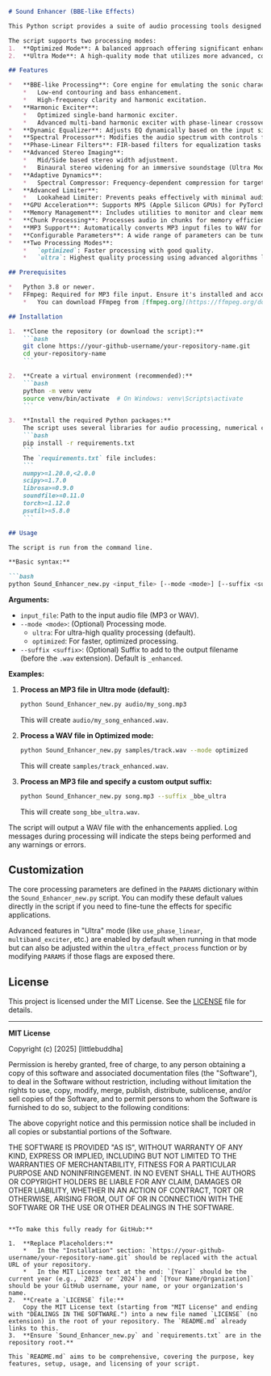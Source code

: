 ```markdown
# Sound Enhancer (BBE-like Effects)

This Python script provides a suite of audio processing tools designed to enhance sound quality, offering effects reminiscent of BBE (Sonic Maximizer) processors and other advanced audio mastering techniques. It includes functionalities for harmonic excitation, dynamic equalization, spectral processing, phase-linear filtering, advanced stereo imaging, adaptive dynamics, and lookahead limiting.

The script supports two processing modes:
1.  **Optimized Mode**: A balanced approach offering significant enhancement with good performance.
2.  **Ultra Mode**: A high-quality mode that utilizes more advanced, computationally intensive algorithms for superior results, including phase-linear filters and high-quality resampling.

## Features

*   **BBE-like Processing**: Core engine for emulating the sonic characteristics of BBE processors, including:
    *   Low-end contouring and bass enhancement.
    *   High-frequency clarity and harmonic excitation.
*   **Harmonic Exciter**:
    *   Optimized single-band harmonic exciter.
    *   Advanced multi-band harmonic exciter with phase-linear crossovers (Ultra Mode).
*   **Dynamic Equalizer**: Adjusts EQ dynamically based on the input signal's content across multiple bands.
*   **Spectral Processor**: Modifies the audio spectrum with controls for low, mid, high frequencies, and overall brightness.
*   **Phase-Linear Filters**: FIR-based filters for equalization tasks where phase coherence is critical (Ultra Mode). Includes fallback to IIR filters if FIR design fails.
*   **Advanced Stereo Imaging**:
    *   Mid/Side based stereo width adjustment.
    *   Binaural stereo widening for an immersive soundstage (Ultra Mode).
*   **Adaptive Dynamics**:
    *   Spectral Compressor: Frequency-dependent compression for targeted dynamic control (Ultra Mode).
*   **Advanced Limiter**:
    *   Lookahead Limiter: Prevents peaks effectively with minimal audible distortion by anticipating them (Ultra Mode).
*   **GPU Acceleration**: Supports MPS (Apple Silicon GPUs) for PyTorch-based operations, with CPU fallback.
*   **Memory Management**: Includes utilities to monitor and clear memory, especially important for large audio files and intensive processing.
*   **Chunk Processing**: Processes audio in chunks for memory efficiency, especially for long files, using overlap-add with Hann windowing.
*   **MP3 Support**: Automatically converts MP3 input files to WAV for processing using FFmpeg (FFmpeg must be installed and in your system's PATH).
*   **Configurable Parameters**: A wide range of parameters can be tuned to achieve desired sonic results.
*   **Two Processing Modes**:
    *   `optimized`: Faster processing with good quality.
    *   `ultra`: Highest quality processing using advanced algorithms like SOXR resampling and phase-linear filters.

## Prerequisites

*   Python 3.8 or newer.
*   FFmpeg: Required for MP3 file input. Ensure it's installed and accessible from your system's PATH.
    *   You can download FFmpeg from [ffmpeg.org](https://ffmpeg.org/download.html).

## Installation

1.  **Clone the repository (or download the script):**
    ```bash
    git clone https://your-github-username/your-repository-name.git
    cd your-repository-name
    ```

2.  **Create a virtual environment (recommended):**
    ```bash
    python -m venv venv
    source venv/bin/activate  # On Windows: venv\Scripts\activate
    ```

3.  **Install the required Python packages:**
    The script uses several libraries for audio processing, numerical computation, and system utilities. Install them using the provided `requirements.txt` file:
    ```bash
    pip install -r requirements.txt
    ```
    The `requirements.txt` file includes:
    ```
    numpy>=1.20.0,<2.0.0
    scipy>=1.7.0
    librosa>=0.9.0
    soundfile>=0.11.0
    torch>=1.12.0
    psutil>=5.8.0
    ```

## Usage

The script is run from the command line.

**Basic syntax:**

```bash
python Sound_Enhancer_new.py <input_file> [--mode <mode>] [--suffix <suffix>]
```

**Arguments:**

*   `input_file`: Path to the input audio file (MP3 or WAV).
*   `--mode <mode>`: (Optional) Processing mode.
    *   `ultra`: For ultra-high quality processing (default).
    *   `optimized`: For faster, optimized processing.
*   `--suffix <suffix>`: (Optional) Suffix to add to the output filename (before the `.wav` extension). Default is `_enhanced`.

**Examples:**

1.  **Process an MP3 file in Ultra mode (default):**
    ```bash
    python Sound_Enhancer_new.py audio/my_song.mp3
    ```
    This will create `audio/my_song_enhanced.wav`.

2.  **Process a WAV file in Optimized mode:**
    ```bash
    python Sound_Enhancer_new.py samples/track.wav --mode optimized
    ```
    This will create `samples/track_enhanced.wav`.

3.  **Process an MP3 file and specify a custom output suffix:**
    ```bash
    python Sound_Enhancer_new.py song.mp3 --suffix _bbe_ultra
    ```
    This will create `song_bbe_ultra.wav`.

The script will output a WAV file with the enhancements applied. Log messages during processing will indicate the steps being performed and any warnings or errors.

## Customization

The core processing parameters are defined in the `PARAMS` dictionary within the `Sound_Enhancer_new.py` script. You can modify these default values directly in the script if you need to fine-tune the effects for specific applications.

Advanced features in "Ultra" mode (like `use_phase_linear`, `multiband_exciter`, etc.) are enabled by default when running in that mode but can also be adjusted within the `ultra_effect_process` function or by modifying `PARAMS` if those flags are exposed there.

## License

This project is licensed under the MIT License. See the [LICENSE](LICENSE) file for details.

---

**MIT License**

Copyright (c) [2025] [littlebuddha]

Permission is hereby granted, free of charge, to any person obtaining a copy
of this software and associated documentation files (the "Software"), to deal
in the Software without restriction, including without limitation the rights
to use, copy, modify, merge, publish, distribute, sublicense, and/or sell
copies of the Software, and to permit persons to whom the Software is
furnished to do so, subject to the following conditions:

The above copyright notice and this permission notice shall be included in all
copies or substantial portions of the Software.

THE SOFTWARE IS PROVIDED "AS IS", WITHOUT WARRANTY OF ANY KIND, EXPRESS OR
IMPLIED, INCLUDING BUT NOT LIMITED TO THE WARRANTIES OF MERCHANTABILITY,
FITNESS FOR A PARTICULAR PURPOSE AND NONINFRINGEMENT. IN NO EVENT SHALL THE
AUTHORS OR COPYRIGHT HOLDERS BE LIABLE FOR ANY CLAIM, DAMAGES OR OTHER
LIABILITY, WHETHER IN AN ACTION OF CONTRACT, TORT OR OTHERWISE, ARISING FROM,
OUT OF OR IN CONNECTION WITH THE SOFTWARE OR THE USE OR OTHER DEALINGS IN THE
SOFTWARE.
```

**To make this fully ready for GitHub:**

1.  **Replace Placeholders:**
    *   In the "Installation" section: `https://your-github-username/your-repository-name.git` should be replaced with the actual URL of your repository.
    *   In the MIT License text at the end: `[Year]` should be the current year (e.g., `2023` or `2024`) and `[Your Name/Organization]` should be your GitHub username, your name, or your organization's name.
2.  **Create a `LICENSE` file:**
    Copy the MIT License text (starting from "MIT License" and ending with "DEALINGS IN THE SOFTWARE.") into a new file named `LICENSE` (no extension) in the root of your repository. The `README.md` already links to this.
3.  **Ensure `Sound_Enhancer_new.py` and `requirements.txt` are in the repository root.**

This `README.md` aims to be comprehensive, covering the purpose, key features, setup, usage, and licensing of your script.
